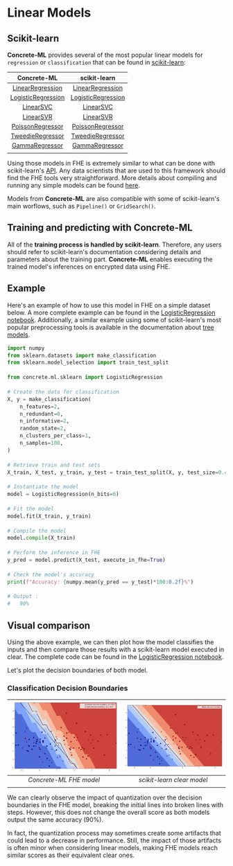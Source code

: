 # Linear Models

## Scikit-learn

**Concrete-ML** provides several of the most popular linear models for `regression` or `classification` that can be found in [scikit-learn](https://scikit-learn.org/stable/):

|                                                          Concrete-ML                                                          |                                                                         scikit-learn                                                                         |
| :---------------------------------------------------------------------------------------------------------------------------: | :----------------------------------------------------------------------------------------------------------------------------------------------------------: |
|  [LinearRegression](_apidoc/concrete.ml.sklearn.html?highlight=regression#concrete.ml.sklearn.linear_model.LinearRegression)  |    [LinearRegression](https://scikit-learn.org/stable/modules/generated/sklearn.linear_model.LinearRegression.html#sklearn.linear_model.LinearRegression)    |
| [LogisticRegression](_apidoc/concrete.ml.sklearn.html?highlight=logistic#concrete.ml.sklearn.linear_model.LogisticRegression) | [LogisticRegression](https://scikit-learn.org/stable/modules/generated/sklearn.linear_model.LogisticRegression.html#sklearn.linear_model.LogisticRegression) |
|                 [LinearSVC](_apidoc/concrete.ml.sklearn.html?highlight=svc#concrete.ml.sklearn.svm.LinearSVC)                 |                       [LinearSVC](https://scikit-learn.org/stable/modules/generated/sklearn.svm.LinearSVC.html#sklearn.svm.LinearSVC)                        |
|                 [LinearSVR](_apidoc/concrete.ml.sklearn.html?highlight=svc#concrete.ml.sklearn.svm.LinearSVR)                 |                       [LinearSVR](https://scikit-learn.org/stable/modules/generated/sklearn.svm.LinearSVR.html#sklearn.svm.LinearSVR)                        |
|                 [PoissonRegressor](_apidoc/concrete.ml.sklearn.html#concrete.ml.sklearn.glm.PoissonRegressor)                 |    [PoissonRegressor](https://scikit-learn.org/stable/modules/generated/sklearn.linear_model.PoissonRegressor.html#sklearn.linear_model.PoissonRegressor)    |
|                 [TweedieRegressor](_apidoc/concrete.ml.sklearn.html#concrete.ml.sklearn.glm.TweedieRegressor)                 |    [TweedieRegressor](https://scikit-learn.org/stable/modules/generated/sklearn.linear_model.TweedieRegressor.html#sklearn.linear_model.TweedieRegressor)    |
|                   [GammaRegressor](_apidoc/concrete.ml.sklearn.html#concrete.ml.sklearn.glm.GammaRegressor)                   |       [GammaRegressor](https://scikit-learn.org/stable/modules/generated/sklearn.linear_model.GammaRegressor.html#sklearn.linear_model.GammaRegressor)       |
|                                                                                                                               |                                                                                                                                                              |

Using those models in FHE is extremely similar to what can be done with scikit-learn's [API](https://scikit-learn.org/stable/modules/classes.html#module-sklearn.linear_model). Any data scientists that are used to this framework should find the FHE tools very straightforward. More details about compiling and running any simple models can be found [here](simple_compilation.md).

Models from **Concrete-ML** are also compatible with some of scikit-learn's main worflows, such as `Pipeline()` or `GridSearch()`.

## Training and predicting with Concrete-ML

All of the **training process is handled by scikit-learn**. Therefore, any users should refer to scikit-learn's documentation considering details and parameters about the training part. **Concrete-ML** enables executing the trained model's inferences on encrypted data using FHE.

## Example

Here's an example of how to use this model in FHE on a simple dataset below. A more complete example can be found in the [LogisticRegression notebook](advanced_examples.md). Additionally, a similar example using some of scikit-learn's most popular preprocessing tools is available in the documentation about [tree models](tree.md).

```python
import numpy
from sklearn.datasets import make_classification
from sklearn.model_selection import train_test_split

from concrete.ml.sklearn import LogisticRegression

# Create the data for classification
X, y = make_classification(
    n_features=2,
    n_redundant=0,
    n_informative=2,
    random_state=2,
    n_clusters_per_class=1,
    n_samples=100,
)

# Retrieve train and test sets
X_train, X_test, y_train, y_test = train_test_split(X, y, test_size=0.4, random_state=42)

# Instantiate the model
model = LogisticRegression(n_bits=6)

# Fit the model
model.fit(X_train, y_train)

# Compile the model
model.compile(X_train)

# Perform the inference in FHE
y_pred = model.predict(X_test, execute_in_fhe=True)

# Check the model's accuracy
print(f"Accuracy: {numpy.mean(y_pred == y_test)*100:0.2f}%")

# Output : 
#   90%

```

## Visual comparison

Using the above example, we can then plot how the model classifies the inputs and then compare those results with a scikit-learn model executed in clear.
The complete code can be found in the [LogisticRegression notebook](advanced_examples.md).

Let's plot the decision boundaries of both model.

### Classification Decision Boundaries

| ![Logistic Regression FHE](figures/logistic_regression_fhe.png) | ![Logistic Regression Clear](figures/logistic_regression_clear.png) |
| :-------------------------------------------------------------: | :-----------------------------------------------------------------: |
|                     *Concrete-ML FHE model*                     |                     *scikit-learn clear model*                      |
|                                                                 |                                                                     |

We can clearly observe the impact of quantization over the decision boundaries in the FHE model, breaking the initial lines into broken lines with steps. However, this does not change the overall score as both models output the same accuracy (90%).

In fact, the quantization process may sometimes create some artifacts that could lead to a decrease in performance. Still, the impact of those artifacts is often minor when considering linear models, making FHE models reach similar scores as their equivalent clear ones.
